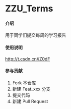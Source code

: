 # ZZU_Terms

#### 介绍
用于同学们提交每周的学习报告


#### 使用说明
http://t.csdn.cn/iZ0dF

#### 参与贡献

1.  Fork 本仓库
2.  新建 Feat_xxx 分支
3.  提交代码
4.  新建 Pull Request


